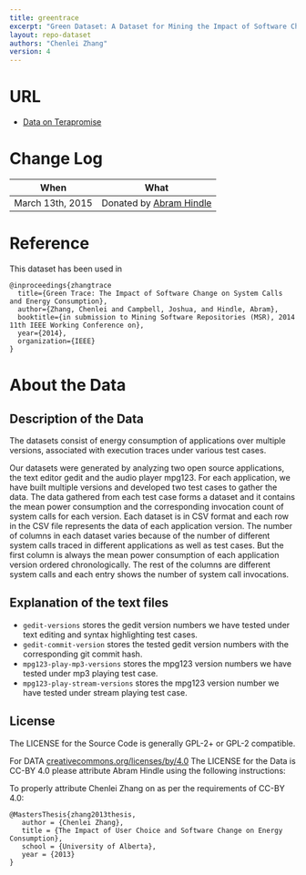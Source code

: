 ```yaml
---
title: greentrace
excerpt: "Green Dataset: A Dataset for Mining the Impact of Software Change on Energy Consumption"
layout: repo-dataset
authors: "Chenlei Zhang"
version: 4
---
```


# URL

* [Data on Terapromise](https://terapromise.csc.ncsu.edu/!/#repo/view/head/green-mining/greentrace)

# Change Log

When | What
---- | ----
March 13th, 2015 | Donated by [Abram Hindle](/repo/people/data-donors/promise4.html)

# Reference

This dataset has been used in

```
@inproceedings{zhangtrace
  title={Green Trace: The Impact of Software Change on System Calls and Energy Consumption},
  author={Zhang, Chenlei and Campbell, Joshua, and Hindle, Abram},
  booktitle={in submission to Mining Software Repositories (MSR), 2014 11th IEEE Working Conference on},
  year={2014},
  organization={IEEE}
}
```

# About the Data

## Description of the Data
The datasets consist of energy consumption of applications over multiple versions, associated with execution
traces under various test cases.

Our datasets were generated by analyzing two open source applications, the text editor gedit and the audio player
mpg123. For each application, we have built multiple versions and developed two test cases to gather the data.
The data gathered from each test case forms a dataset and it contains the mean power consumption and the
corresponding invocation count of system calls for each version. Each dataset is in CSV format and each row in
the CSV file represents the data of each application version. The number of columns in each dataset varies because
of the number of different system calls traced in different applications as well as test cases. But the first
column is always the mean power consumption of each application version ordered chronologically. The rest of the
columns are different system calls and each entry shows the number of system call invocations.

## Explanation of the text files

 * `gedit-versions` stores the gedit version numbers we have tested under text editing and syntax highlighting test
cases.
 * `gedit-commit-version` stores the tested gedit version numbers with the corresponding git commit hash.
 * `mpg123-play-mp3-versions` stores the mpg123 version numbers we have tested under mp3 playing test case.
 * `mpg123-play-stream-versions` stores the mpg123 version number we have tested under stream playing test case.

## License

The LICENSE for the Source Code is generally GPL-2+ or GPL-2 compatible.

For DATA [creativecommons.org/licenses/by/4.0](http://creativecommons.org/licenses/by/4.0/) The LICENSE for the Data is CC-BY 4.0 please
attribute Abram Hindle using the following instructions:

To properly attribute Chenlei Zhang on as per the requirements of CC-BY 4.0:

```
@MastersThesis{zhang2013thesis,
   author = {Chenlei Zhang},
   title = {The Impact of User Choice and Software Change on Energy Consumption},
   school = {University of Alberta},
   year = {2013}
}
```
